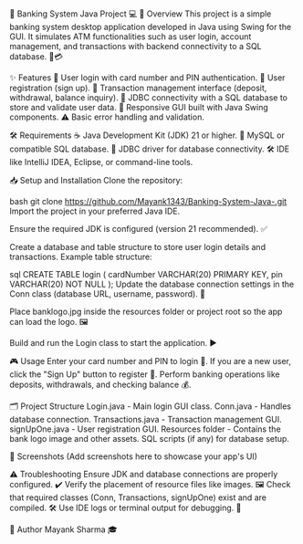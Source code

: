 🏦 Banking System Java Project 💻
🚀 Overview
This project is a simple banking system desktop application developed in Java using Swing for the GUI. It simulates ATM functionalities such as user login, account management, and transactions with backend connectivity to a SQL database. 🔐💳

✨ Features
🔑 User login with card number and PIN authentication.
📝 User registration (sign up).
💸 Transaction management interface (deposit, withdrawal, balance inquiry).
🔗 JDBC connectivity with a SQL database to store and validate user data.
🎨 Responsive GUI built with Java Swing components.
⚠️ Basic error handling and validation.


🛠️ Requirements
☕ Java Development Kit (JDK) 21 or higher.
🐬 MySQL or compatible SQL database.
🔌 JDBC driver for database connectivity.
🛠️ IDE like IntelliJ IDEA, Eclipse, or command-line tools.


📥 Setup and Installation
Clone the repository:

bash
git clone https://github.com/Mayank1343/Banking-System-Java-.git
Import the project in your preferred Java IDE.

Ensure the required JDK is configured (version 21 recommended). ✅

Create a database and table structure to store user login details and transactions. Example table structure:

sql
CREATE TABLE login (
    cardNumber VARCHAR(20) PRIMARY KEY,
    pin VARCHAR(20) NOT NULL
);
Update the database connection settings in the Conn class (database URL, username, password). 🔧

Place banklogo.jpg inside the resources folder or project root so the app can load the logo. 🖼️

Build and run the Login class to start the application. ▶️


🎮 Usage
Enter your card number and PIN to login 🏧.
If you are a new user, click the "Sign Up" button to register 📝.
Perform banking operations like deposits, withdrawals, and checking balance 💰.

🗂️ Project Structure
Login.java - Main login GUI class.
Conn.java - Handles database connection.
Transactions.java - Transaction management GUI.
signUpOne.java - User registration GUI.
Resources folder - Contains the bank logo image and other assets.
SQL scripts (if any) for database setup.


📸 Screenshots
(Add screenshots here to showcase your app's UI)

⚠️ Troubleshooting
Ensure JDK and database connections are properly configured. ✔️
Verify the placement of resource files like images. 🖼️
Check that required classes (Conn, Transactions, signUpOne) exist and are compiled. 🛠️
Use IDE logs or terminal output for debugging. 🐞

👤 Author
Mayank Sharma 🎓
